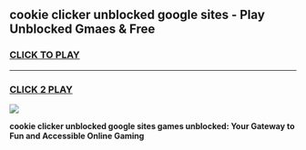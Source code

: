 
## cookie clicker unblocked google sites - Play Unblocked Gmaes & Free
<h3>
<a href="https://news.freeplayer.one?title=cookie_clicker_unblocked_google_sites&ref=16F">CLICK TO PLAY</a></h3>
<hr>

<h3>
<a href="https://news.freeplayer.one?title=cookie_clicker_unblocked_google_sites&ref=16F">CLICK 2 PLAY</a>
  
</h3>

<a href="https://news.freeplayer.one?title=cookie_clicker_unblocked_google_sites&ref=16F/"><img src="https://clearcache.store/games.png"></a>


**cookie clicker unblocked google sites games unblocked: Your Gateway to Fun and Accessible Online Gaming**
